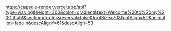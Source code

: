 https://capsule-render.vercel.app/api?type=waving&height=300&color=gradient&text=Welcome%20to%20my%20Github!&section=footer&reversal=false&fontSize=70&fontAlign=50&animation=fadeIn&descAlignY=61&descAlign=53
